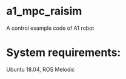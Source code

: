 # a1_mpc_raisim
 A control example code of A1 robot

# System requirements:

Ubuntu 18.04, ROS Melodic

